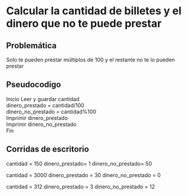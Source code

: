 # Calcular la cantidad de billetes y el dinero que no te puede prestar

## Problemática
Solo te pueden prestar múltiplos de 100 y el restante no te lo pueden prestar


## Pseudocodigo

Inicio
    Leer y guardar cantidad  
    dinero_prestado = cantidad/100  
    dinero_no_prestado = cantidad%100  
    Imprimir dinero_prestado  
    Imprimir dinero_no_prestado  
Fin

## Corridas de escritorio

cantidad = 150
dinero_prestado= 1
dinero_no_prestado= 50

cantidad = 3000
dinero_prestado = 30
dinero_no_prestado = 0

cantidad = 312
dinero_prestado = 3
dinero_no_prestado = 12
